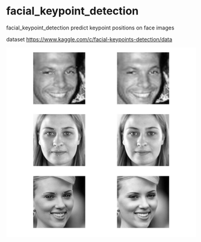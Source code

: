 # facial_keypoint_detection
facial_keypoint_detection
predict keypoint positions on face images

dataset https://www.kaggle.com/c/facial-keypoints-detection/data

![alt text](https://github.com/adityaknegi/facial_keypoint_detection/blob/master/ss.png)      
